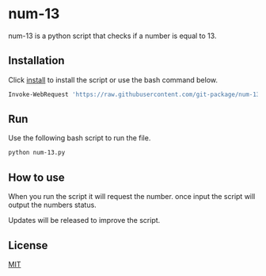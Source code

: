 # num-13

num-13 is a python script that checks if a number is equal to 13.

## Installation

Click [install](https://git-package.github.io/num-13/num-13.py) to install the script or use the bash command below.

```bash
Invoke-WebRequest 'https://raw.githubusercontent.com/git-package/num-13/main/num-13.py' -OutFile ./num-13.py
```

## Run

Use the following bash script to run the file.

```bash
python num-13.py
```

## How to use

When you run the script it will request the number. once input the script will output the numbers status.

Updates will be released to improve the script.

## License

[MIT](https://choosealicense.com/licenses/mit/)
